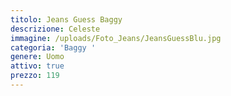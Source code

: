 ```yaml
---
titolo: Jeans Guess Baggy
descrizione: Celeste
immagine: /uploads/Foto_Jeans/JeansGuessBlu.jpg
categoria: 'Baggy '
genere: Uomo
attivo: true
prezzo: 119
---
```


